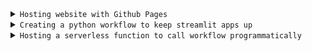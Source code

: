 <details>
<summary><code>Hosting website with Github Pages</code></summary>
<br>
</details>
<details>
<summary><code>Creating a python workflow to keep streamlit apps up</code></summary>
<br>

To create a github workflow, first create a .yaml file in .github/workflows. In my case I have configured the workflow to run <ins>script.py</ins>

- script.py first reads what websites to keep active from <ins>projects_to_display.json</ins>
- Then it opens all websites using selenium and searches the webpage for the button to wake up app
- It clicks the button if present
- Then it waits for website to load (If you exit app immediately after clicking button, the click does not register)
- After website loads - it closes the websites
- To save time it opens all websites in parallel using 'ThreadPoolExecutor'
</details>
<details>
<summary><code>Hosting a serverless function to call workflow programmatically</code></summary>
<br>
Read more at [var-github.github.io/api](https://github.com/var-github/var-github.github.io/tree/main/api)
</details>
